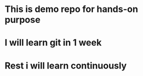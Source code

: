 # This is demo repo for hands-on purpose
# I will learn git in 1 week
# Rest i will learn continuously